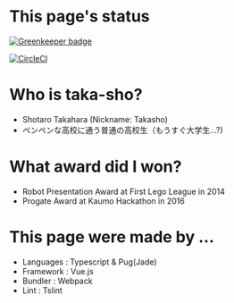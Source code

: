 # This page's status

[![Greenkeeper badge](https://badges.greenkeeper.io/taka-sho/taka-sho.github.io.svg)](https://greenkeeper.io/)

[![CircleCI](https://circleci.com/gh/taka-sho/taka-sho.github.io/tree/master.svg?style=svg)](https://circleci.com/gh/taka-sho/taka-sho.github.io/tree/master)

# Who is taka-sho?

- Shotaro Takahara (Nickname: Takasho)
- ペンペンな高校に通う普通の高校生（もうすぐ大学生...?)

# What award did I won?

- Robot Presentation Award at First Lego League in 2014
- Progate Award at Kaumo Hackathon in 2016

# This page were made by ...

- Languages : Typescript & Pug(Jade)
- Framework : Vue.js
- Bundler : Webpack
- Lint : Tslint
